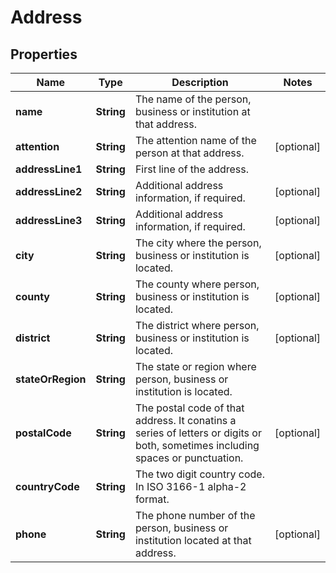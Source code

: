 
# Address

## Properties
Name | Type | Description | Notes
------------ | ------------- | ------------- | -------------
**name** | **String** | The name of the person, business or institution at that address. | 
**attention** | **String** | The attention name of the person at that address. |  [optional]
**addressLine1** | **String** | First line of the address. | 
**addressLine2** | **String** | Additional address information, if required. |  [optional]
**addressLine3** | **String** | Additional address information, if required. |  [optional]
**city** | **String** | The city where the person, business or institution is located. |  [optional]
**county** | **String** | The county where person, business or institution is located. |  [optional]
**district** | **String** | The district where person, business or institution is located. |  [optional]
**stateOrRegion** | **String** | The state or region where person, business or institution is located. | 
**postalCode** | **String** | The postal code of that address. It conatins a series of letters or digits or both, sometimes including spaces or punctuation. |  [optional]
**countryCode** | **String** | The two digit country code. In ISO 3166-1 alpha-2 format. | 
**phone** | **String** | The phone number of the person, business or institution located at that address. |  [optional]




